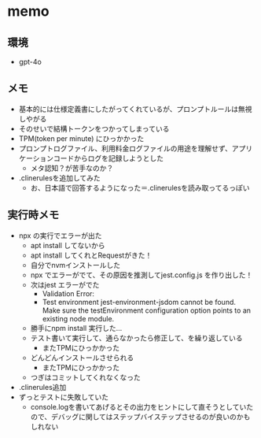 # memo

## 環境

- gpt-4o

## メモ

- 基本的には仕様定義書にしたがってくれているが、プロンプトルールは無視しやがる
- そのせいで結構トークンをつかってしまっている
- TPM(token per minute) にひっかかった
- プロンプトログファイル、利用料金ログファイルの用途を理解せず、アプリケーションコードからログを記録しようとした
  - メタ認知？が苦手なのか？
- .clinerulesを追加してみた
  - お、日本語で回答するようになった＝.clinerulesを読み取ってるっぽい

## 実行時メモ

- npx の実行でエラーが出た
  - apt install してないから
  - apt install してくれとRequestがきた！
  - 自分でnvmインストールした
  - npx でエラーがでて、その原因を推測してjest.config.js を作り出した！
  - 次はjest エラーがでた
    - Validation Error:
    - Test environment jest-environment-jsdom cannot be found. Make sure the testEnvironment configuration option points to an existing node module.
  - 勝手にnpm install 実行した...
  - テスト書いて実行して、通らなかったら修正して、を繰り返している
    - またTPMにひっかかった
  - どんどんインストールさせられる
    - またTPMにひっかかった
  - つぎはコミットしてくれなくなった
- .clinerules追加
- ずっとテストに失敗していた
  - console.logを書いてあげるとその出力をヒントにして直そうとしていたので、デバッグに関してはステップバイステップさせるのが良いのかもしれない

